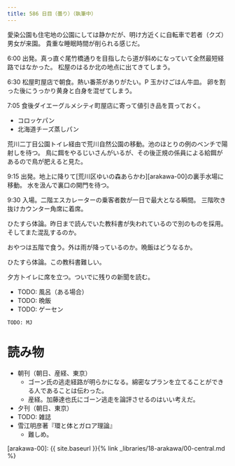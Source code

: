 ```yaml
---
title: 586 日目（曇り）（執筆中）
---
```


愛染公園も住宅地の公園にしては静かだが、明け方近くに自転車で若者（クズ）男女が来園。
貴重な睡眠時間が削られる感じだ。

6:00 出発。真っ直ぐ尾竹橋通りを目指したら道が斜めになっていて全然最短経路ではなかった。
松屋のはるか北の地点に出てきてしまう。

6:30 松屋町屋店で朝食。熱い番茶がありがたい。P 玉かけごはん牛皿。
卵を割った後にうっかり黄身と白身を混ぜてしまう。

7:05 食後ダイエーグルメシティ町屋店に寄って値引き品を買っておく。
* コロッケパン
* 北海道チーズ蒸しパン

荒川二丁目公園トイレ経由で荒川自然公園の移動。池のほとりの例のベンチで陽射しを待つ。
鳥に餌をやるじいさんがいるが、その後正規の係員による給餌があるので鳥が肥えると見た。

9:15 出発。地上に降りて[荒川区ゆいの森あらかわ][arakawa-00]の裏手水場に移動。
水を汲んで裏口の開門を待つ。

9:30 入場。二階エスカレーターの乗客者数が一日で最大となる瞬間。
三階吹き抜けカウンター角席に着席。

ひたすら体論。昨日まで読んでいた教科書が失われているので別のものを採用。
そしてまた混乱するのか。

おやつは五階で食う。外は雨が降っているのか。晩飯はどうなるか。

ひたすら体論。この教科書難しい。

夕方トイレに席を立つ。ついでに残りの新聞を読む。

* TODO: 風呂（ある場合）
* TODO: 晩飯
* TODO: ゲーセン

```text
TODO: MJ
```

# 読み物

* 朝刊（朝日、産経、東京）
  * ゴーン氏の逃走経路が明らかになる。綿密なプランを立てることができる人であることは伝わった。
  * 産経。加藤達也氏にゴーン逃走を論評させるのはいい考えだ。
* 夕刊（朝日、東京）
* TODO: 雑誌
* 雪江明彦著『環と体とガロア理論』
  * 難しめ。

[arakawa-00]: {{ site.baseurl }}{% link _libraries/18-arakawa/00-central.md %}
